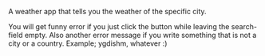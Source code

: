 A weather app that tells you the weather of the specific city.

You will get funny error if you just click the button while leaving the search-field empty. Also another error message if you write something that is not a city or a country. Example; ygdishm, whatever :)
